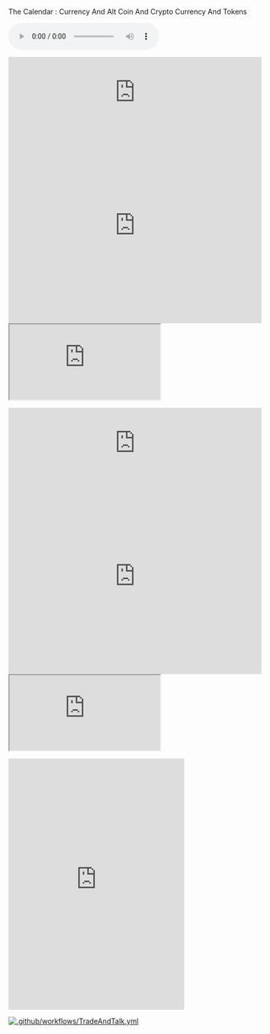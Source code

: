 

<p>
The Calendar :
Currency And Alt Coin And Crypto Currency And Tokens


<p>


<audio controls loop>
  <source src=src/Blue1.mp3>
  <source src=src/Blue2.mp3>
  Your browser does not support the audio element.
</audio>



<p>


<iframe frameborder="0" width="100%" height="140" src="https://www.mql5.com/en/signals/widget/signal/57tg?t=16755C"></iframe>
<iframe frameborder="0" width="100%" height="390" src="https://www.mql5.com/en/signals/widget/top/57u4?c=5&t=16755C"></iframe>
<iframe src="https://www.mql5.com/en/signals/widget/showcase/57u6"></iframe>


<p>


<iframe frameborder="0" width="100%" height="140" src="https://www.mql5.com/en/signals/widget/signal/57tw?t=16755C"></iframe>
<iframe frameborder="0" width="100%" height="390" src="https://www.mql5.com/en/signals/widget/top/57tz?c=5&t=16755C"></iframe>
<iframe src="https://www.mql5.com/en/signals/widget/showcase/57u7"></iframe>


<p>




<iframe src="https://discord.com/widget?id=816235280817717259&theme=dark" width="350" height="500" allowtransparency="true" frameborder="0" sandbox="allow-popups allow-popups-to-escape-sandbox allow-same-origin allow-scripts"></iframe><p>







[![.github/workflows/TradeAndTalk.yml](https://github.com/thecode3/TradeAndTalk/actions/workflows/TradeAndTalk.yml/badge.svg)](https://github.com/thecode3/TradeAndTalk/actions/workflows/TradeAndTalk.yml)
